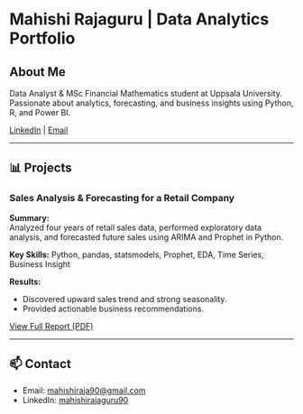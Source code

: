 # Mahishi Rajaguru | Data Analytics Portfolio

##  About Me
Data Analyst & MSc Financial Mathematics student at Uppsala University. 
Passionate about analytics, forecasting, and business insights using Python, R, and Power BI.

[LinkedIn](https://www.linkedin.com/in/mahishirajaguru90) | [Email](mahishiraja90@gmail.com)

---

## 📊 Projects

### Sales Analysis & Forecasting for a Retail Company

**Summary:**  
Analyzed four years of retail sales data, performed exploratory data analysis, and forecasted future sales using ARIMA and Prophet in Python.

**Key Skills:** Python, pandas, statsmodels, Prophet, EDA, Time Series, Business Insight

**Results:**  
- Discovered upward sales trend and strong seasonality.
- Provided actionable business recommendations.

[View Full Report (PDF)](https://github.com/mahishirajaguru/mahishirajaguru.github.io/blob/main/Sales_Analysis_Forecasting_Report.pdf)
 


---

## 📫 Contact
- Email: mahishiraja90@gmail.com
- LinkedIn: [mahishirajaguru90](https://www.linkedin.com/in/mahishirajaguru90)
